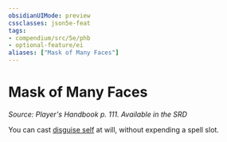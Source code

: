 ```yaml
---
obsidianUIMode: preview
cssclasses: json5e-feat
tags:
- compendium/src/5e/phb
- optional-feature/ei
aliases: ["Mask of Many Faces"]
---
```

# Mask of Many Faces
*Source: Player's Handbook p. 111. Available in the <span title='Systems Reference Document (5.1)'>SRD</span>*  

You can cast [disguise self](2-Mechanics/CLI/spells/disguise-self.md) at will, without expending a spell slot.
